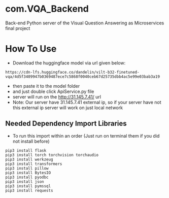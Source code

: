 # com.VQA_Backend
Back-end Python server of the Visual Question Answering as Microservices final project


# How To Use

* Download the huggingface model via url given below:
```
https://cdn-lfs.huggingface.co/dandelin/vilt-b32-finetuned-vqa/4d5f3409947b0369487ece7c5868f0040ceb67d25735dbb4ac5e99e03bab3a19
```
* then paste it to the model folder 
* and just double click ApiService.py file
* server will run on the http://31.145.7.41/ url
* Note: Our server have 31.145.7.41 external ip, so if your server have not this external ip server will work on just local network

## Needed Dependency Import Libraries

* To run this import within an order (Just run on terminal them if you did not install before)

```
pip3 install flask
pip3 install torch torchvision torchaudio
pip3 install werkzeug
pip3 install transformers
pip3 install pillow
pip3 install BytesIO
pip3 install pyodbc
pip3 install json
pip3 install pymssql
pip3 install requests 
```
